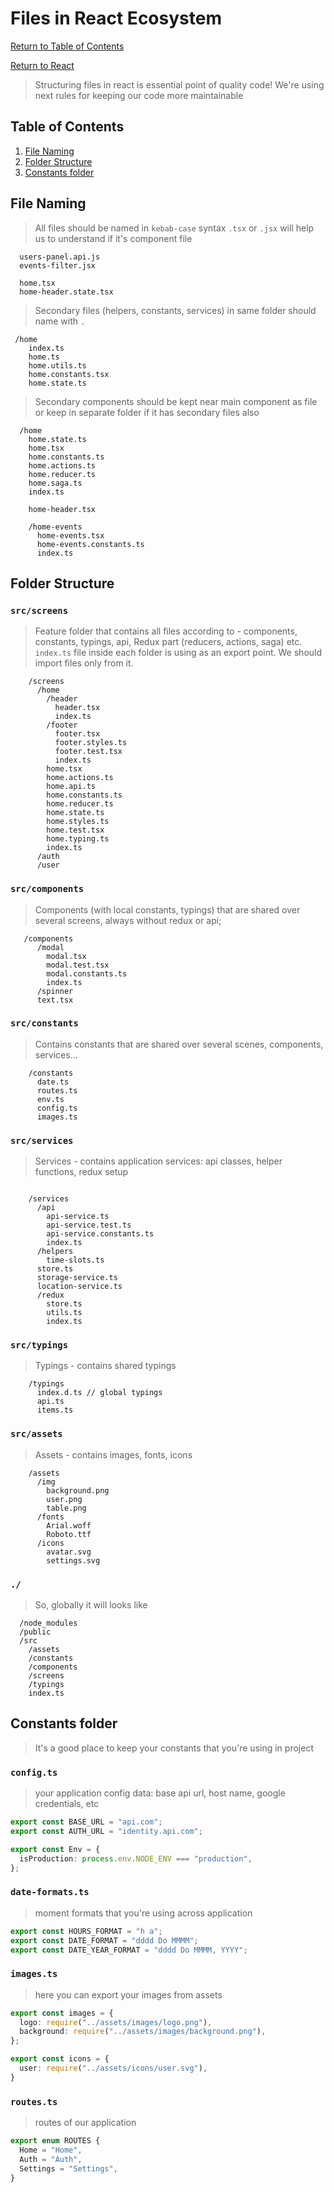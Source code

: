 # Files in React Ecosystem

[Return to Table of Contents](../../README.md)

[Return to React](README.md)

> Structuring files in react is essential point of quality code!
> We're using next rules for keeping our code more maintainable

## Table of Contents

1. [File Naming](#file-naming)
2. [Folder Structure](#folder-structure)
3. [Constants folder](#constants-folder)

## File Naming

> All files should be named in `kebab-case` syntax
> `.tsx` or `.jsx` will help us to understand if it's component file

```
  users-panel.api.js
  events-filter.jsx

  home.tsx
  home-header.state.tsx
```

> Secondary files (helpers, constants, services) in same folder should name with `.`

```
 /home
    index.ts
    home.ts
    home.utils.ts
    home.constants.tsx
    home.state.ts
```

> Secondary components should be kept near main component as file or keep in separate folder if it has secondary files also

```
  /home
    home.state.ts
    home.tsx
    home.constants.ts
    home.actions.ts
    home.reducer.ts
    home.saga.ts
    index.ts

    home-header.tsx

    /home-events
      home-events.tsx
      home-events.constants.ts
      index.ts
```

## Folder Structure

### `src/screens`

> Feature folder that contains all files according to - components, constants, typings, api, Redux part (reducers, actions, saga) etc.
> `index.ts` file inside each folder is using as an export point. We should import files only from it.

```
    /screens
      /home
        /header
          header.tsx
          index.ts
        /footer
          footer.tsx
          footer.styles.ts
          footer.test.tsx
          index.ts
        home.tsx
        home.actions.ts
        home.api.ts
        home.constants.ts
        home.reducer.ts
        home.state.ts
        home.styles.ts
        home.test.tsx
        home.typing.ts
        index.ts
      /auth
      /user
```

### `src/components`

> Components (with local constants, typings) that are shared over several screens, always without redux or api;

```
   /components
      /modal
        modal.tsx
        modal.test.tsx
        modal.constants.ts
        index.ts
      /spinner
      text.tsx
```

### `src/constants`

> Contains constants that are shared over several scenes, components, services...

```
    /constants
      date.ts
      routes.ts
      env.ts
      config.ts
      images.ts
```

### `src/services`

> Services - contains application services: api classes, helper functions, redux setup

```

    /services
      /api
        api-service.ts
        api-service.test.ts
        api-service.constants.ts
        index.ts
      /helpers
        time-slots.ts
      store.ts
      storage-service.ts
      location-service.ts
      /redux
        store.ts
        utils.ts
        index.ts
```

### `src/typings`

> Typings - contains shared typings

```
    /typings
      index.d.ts // global typings
      api.ts
      items.ts
```

### `src/assets`

> Assets - contains images, fonts, icons

```
    /assets
      /img
        background.png
        user.png
        table.png
      /fonts
        Arial.woff
        Roboto.ttf
      /icons
        avatar.svg
        settings.svg
```

### `./`

> So, globally it will looks like

```
  /node_modules
  /public
  /src
    /assets
    /constants
    /components
    /screens
    /typings
    index.ts
```

## Constants folder

> It's a good place to keep your constants that you're using in project

### `config.ts`

> your application config data: base api url, host name, google credentials, etc

```typescript
export const BASE_URL = "api.com";
export const AUTH_URL = "identity.api.com";

export const Env = {
  isProduction: process.env.NODE_ENV === "production",
};
```

### `date-formats.ts`

> moment formats that you're using across application

```typescript
export const HOURS_FORMAT = "h a";
export const DATE_FORMAT = "dddd Do MMMM";
export const DATE_YEAR_FORMAT = "dddd Do MMMM, YYYY";
```


### `images.ts`

> here you can export your images from assets

```typescript
export const images = {
  logo: require("../assets/images/logo.png"),
  background: require("../assets/images/background.png"),
};

export const icons = {
  user: require("../assets/icons/user.svg"),
}
```

### `routes.ts`

> routes of our application

```typescript
export enum ROUTES {
  Home = "Home",
  Auth = "Auth",
  Settings = "Settings",
}
```
